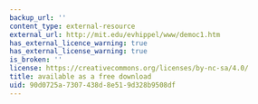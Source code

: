 ```yaml
---
backup_url: ''
content_type: external-resource
external_url: http://mit.edu/evhippel/www/democ1.htm
has_external_licence_warning: true
has_external_license_warning: true
is_broken: ''
license: https://creativecommons.org/licenses/by-nc-sa/4.0/
title: available as a free download
uid: 90d0725a-7307-438d-8e51-9d328b9508df
---
```

